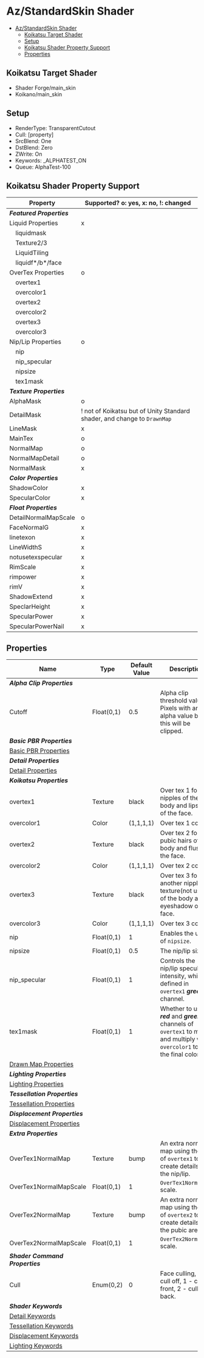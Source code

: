 # Az/StandardSkin Shader

- [Az/StandardSkin Shader](#azstandardskin-shader)
  - [Koikatsu Target Shader](#koikatsu-target-shader)
  - [Setup](#setup)
  - [Koikatsu Shader Property Support](#koikatsu-shader-property-support)
  - [Properties](#properties)

## Koikatsu Target Shader
- Shader Forge/main_skin
- Koikano/main_skin

## Setup
- RenderType: TransparentCutout
- Cull: [property]
- SrcBlend: One
- DstBlend: Zero
- ZWrite: On
- Keywords: _ALPHATEST_ON
- Queue: AlphaTest-100

## Koikatsu Shader Property Support
| Property                  | Supported? o: yes, x: no, !: changed                                     |
| ------------------------- | ------------------------------------------------------------------------ |
| ***Featured Properties*** |                                                                          |
| Liquid Properties         | x                                                                        |
| &#x3000;liquidmask        |                                                                          |
| &#x3000;Texture2/3        |                                                                          |
| &#x3000;LiquidTiling      |                                                                          |
| &#x3000;liquidf*/b*/face  |                                                                          |
| OverTex Properties        | o                                                                        |
| &#x3000;overtex1          |                                                                          |
| &#x3000;overcolor1        |                                                                          |
| &#x3000;overtex2          |                                                                          |
| &#x3000;overcolor2        |                                                                          |
| &#x3000;overtex3          |                                                                          |
| &#x3000;overcolor3        |                                                                          |
| Nip/Lip Properties        | o                                                                        |
| &#x3000;nip               |                                                                          |
| &#x3000;nip_specular      |                                                                          |
| &#x3000;nipsize           |                                                                          |
| &#x3000;tex1mask          |                                                                          |
| ***Texture Properties***  |                                                                          |
| AlphaMask                 | o                                                                        |
| DetailMask                | ! not of Koikatsu but of Unity Standard shader, and change to `DrawnMap` |
| LineMask                  | x                                                                        |
| MainTex                   | o                                                                        |
| NormalMap                 | o                                                                        |
| NormalMapDetail           | o                                                                        |
| NormalMask                | x                                                                        |
| ***Color Properties***    |                                                                          |
| ShadowColor               | x                                                                        |
| SpecularColor             | x                                                                        |
| ***Float Properties***    |                                                                          |
| DetailNormalMapScale      | o                                                                        |
| FaceNormalG               | x                                                                        |
| linetexon                 | x                                                                        |
| LineWidthS                | x                                                                        |
| notusetexspecular         | x                                                                        |
| RimScale                  | x                                                                        |
| rimpower                  | x                                                                        |
| rimV                      | x                                                                        |
| ShadowExtend              | x                                                                        |
| SpeclarHeight             | x                                                                        |
| SpecularPower             | x                                                                        |
| SpecularPowerNail         | x                                                                        |

## Properties
| Name                                                             | Type       | Default Value | Description                                                                                                                    |
| ---------------------------------------------------------------- | ---------- | ------------- | ------------------------------------------------------------------------------------------------------------------------------ |
| ***Alpha Clip Properties***                                      |            |               |                                                                                                                                |
| Cutoff                                                           | Float(0,1) | 0.5           | Alpha clip threshold value. Pixels with an alpha value below this will be clipped.                                             |
| ***Basic PBR Properties***                                       |            |               |                                                                                                                                |
| [Basic PBR Properties](basic_pbr_properties.md)                  |            |               |                                                                                                                                |
| ***Detail Properties***                                          |            |               |                                                                                                                                |
| [Detail Properties](detail_properties.md#properties)             |            |               |                                                                                                                                |
| ***Koikatsu Properties***                                        |            |               |                                                                                                                                |
| overtex1                                                         | Texture    | black         | Over tex 1 for nipples of the body and lipstick of the face.                                                                   |
| overcolor1                                                       | Color      | (1,1,1,1)     | Over tex 1 color.                                                                                                              |
| overtex2                                                         | Texture    | black         | Over tex 2 for pubic hairs of the body and flush of the face.                                                                  |
| overcolor2                                                       | Color      | (1,1,1,1)     | Over tex 2 color.                                                                                                              |
| overtex3                                                         | Texture    | black         | Over tex 3 for another nipple texture(not used) of the body and eyeshadow of the face.                                         |
| overcolor3                                                       | Color      | (1,1,1,1)     | Over tex 3 color.                                                                                                              |
| nip                                                              | Float(0,1) | 1             | Enables the use of `nipsize`.                                                                                                  |
| nipsize                                                          | Float(0,1) | 0.5           | The nip/lip size.                                                                                                              |
| nip_specular                                                     | Float(0,1) | 1             | Controls the nip/lip specular intensity, which is defined in `overtex1` ***green*** channel.                                   |
| tex1mask                                                         | Float(0,1) | 1             | Whether to use ***red*** and ***green*** channels of `overtex1` to mask and multiply with `overcolor1` to get the final color. |
| [Drawn Map Properties](drawn_map_properties.md)                  |            |               |                                                                                                                                |
| ***Lighting Properties***                                        |            |               |                                                                                                                                |
| [Lighting Properties](lighting_properties.md#properties)         |            |               |                                                                                                                                |
| ***Tessellation Properties***                                    |            |               |                                                                                                                                |
| [Tessellation Properties](tessellation_properties.md#properties) |            |               |                                                                                                                                |
| ***Displacement Properties***                                    |            |               |                                                                                                                                |
| [Displacement Properties](displacement_properties.md#properties) |            |               |                                                                                                                                |
| ***Extra Properties***                                           |            |               |                                                                                                                                |
| OverTex1NormalMap                                                | Texture    | bump          | An extra normal map using the UV of `overtex1` to create details for the nip/lip.                                              |
| OverTex1NormalMapScale                                           | Float(0,1) | 1             | `OverTex1NormalMap` scale.                                                                                                     |
| OverTex2NormalMap                                                | Texture    | bump          | An extra normal map using the UV of `overtex2` to create details for the pubic area.                                           |
| OverTex2NormalMapScale                                           | Float(0,1) | 1             | `OverTex2NormalMap` scale.                                                                                                     |
| ***Shader Command Properties***                                  |            |               |                                                                                                                                |
| Cull                                                             | Enum(0,2)  | 0             | Face culling, 0 - cull off, 1 - cull front, 2 - cull back.                                                                     |
| ***Shader Keywords***                                            |            |               |                                                                                                                                |
| [Detail Keywords](detail_properties.md#keywords)                 |            |               |                                                                                                                                |
| [Tessellation Keywords](tessellation_properties.md#keywords)     |            |               |                                                                                                                                |
| [Displacement Keywords](displacement_properties.md#keywords)     |            |               |                                                                                                                                |
| [Lighting Keywords](lighting_properties.md#keywords)             |            |               |                                                                                                                                |